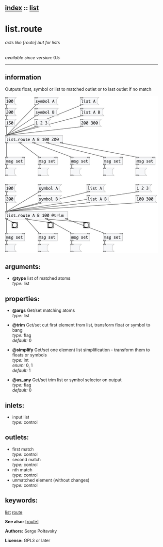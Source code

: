 [index](index.html) :: [list](category_list.html)
---

# list.route

###### acts like [route] but for lists

*available since version:* 0.5

---


## information
Outputs float, symbol or list to matched outlet or to last outlet if no match


[![example](../examples/img/list.route.jpg)](../examples/pd/list.route.pd)



## arguments:

* **@type**
list of matched atoms<br>
_type:_ list<br>





## properties:

* **@args** 
Get/set matching atoms<br>
_type:_ list<br>

* **@trim** 
Get/set cut first element from list, transform float or symbol to bang<br>
_type:_ flag<br>
_default:_ 0<br>

* **@simplify** 
Get/set one element list simplification - transform them to floats or symbols<br>
_type:_ int<br>
_enum:_ 0, 1<br>
_default:_ 1<br>

* **@as_any** 
Get/set trim list or symbol selector on output<br>
_type:_ flag<br>
_default:_ 0<br>



## inlets:

* input list<br>
_type:_ control



## outlets:

* first match<br>
_type:_ control
* second match<br>
_type:_ control
* nth match<br>
_type:_ control
* unmatched element (without changes)<br>
_type:_ control



## keywords:

[list](keywords/list.html)
[route](keywords/route.html)



**See also:**
[\[route\]](route.html)




**Authors:** Serge Poltavsky




**License:** GPL3 or later





